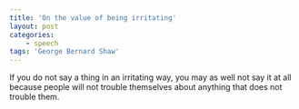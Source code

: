```yaml
---
title: 'On the value of being irritating'
layout: post
categories:
    - speech
tags: 'George Bernard Shaw'
---
```


If you do not say a thing in an irritating way, you may as well not say it at all because people will not trouble themselves about anything that does not trouble them.